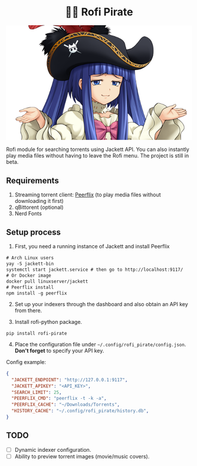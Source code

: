 <div align="center">

# 🏴‍☠ Rofi Pirate
  
![](assets/logo.png)

  
</div>  

Rofi module for searching torrents using Jackett API. You can also instantly play media files without having to leave the Rofi menu. The project is still in beta.

## Requirements

1. Streaming torrent client: [Peerflix](https://github.com/mafintosh/peerflix) (to play media files without downloading it first)
2. qBittorent (optional)
3. Nerd Fonts

## Setup process

1. First, you need a running instance of Jackett and install Peerflix

```shell
# Arch Linux users
yay -S jackett-bin
systemctl start jackett.service # then go to http://localhost:9117/
# Or Docker image
docker pull linuxserver/jackett
# Peerflix install
npm install -g peerflix
```

2. Set up your indexers through the dashboard and also obtain an API key from there.

3. Install rofi-python package.

```shell
pip install rofi-pirate
```

4. Place the configuration file under ```~/.config/rofi_pirate/config.json```. **Don't forget** to specify your API key.

Config example:

```json
{
  "JACKETT_ENDPOINT": "http://127.0.0.1:9117",
  "JACKETT_APIKEY": "<API_KEY>", 
  "SEARCH_LIMIT": 25,
  "PEERFLIX_CMD": "peerflix -t -k -a",
  "PEERFLIX_CACHE": "~/Downloads/Torrents",
  "HISTORY_CACHE": "~/.config/rofi_pirate/history.db",
}
```

## TODO

- [ ] Dynamic indexer configuration.
- [ ] Ability to preview torrent images (movie/music covers).
